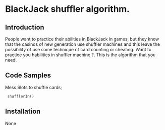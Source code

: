 # BlackJack shuffler algorithm.

## Introduction

People want to practice their abilities in BlackJack in games, but they know that the casinos of new generation use shuffler machines and this leave the possibility of use some technique of card counting or cheating. Want to practice you habilities in shuffler machine ?. This is the algorithm that you need.

## Code Samples

Mess Slots to shuffle cards;

     shufflerIn()

        



## Installation

None